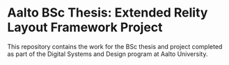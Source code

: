 # Aalto BSc Thesis: Extended Relity Layout Framework Project

This repository contains the work for the BSc thesis and project completed as part of the Digital Systems and Design program at Aalto University.
